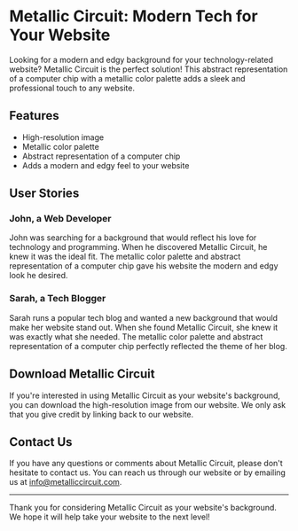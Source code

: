 <!--font:Montserrat-->

# Metallic Circuit: Modern Tech for Your Website

Looking for a modern and edgy background for your technology-related website? Metallic Circuit is the perfect solution! This abstract representation of a computer chip with a metallic color palette adds a sleek and professional touch to any website.

## Features

- High-resolution image
- Metallic color palette
- Abstract representation of a computer chip
- Adds a modern and edgy feel to your website

## User Stories

### John, a Web Developer

John was searching for a background that would reflect his love for technology and programming. When he discovered Metallic Circuit, he knew it was the ideal fit. The metallic color palette and abstract representation of a computer chip gave his website the modern and edgy look he desired.

### Sarah, a Tech Blogger

Sarah runs a popular tech blog and wanted a new background that would make her website stand out. When she found Metallic Circuit, she knew it was exactly what she needed. The metallic color palette and abstract representation of a computer chip perfectly reflected the theme of her blog.

## Download Metallic Circuit

If you're interested in using Metallic Circuit as your website's background, you can download the high-resolution image from our website. We only ask that you give credit by linking back to our website.

## Contact Us

If you have any questions or comments about Metallic Circuit, please don't hesitate to contact us. You can reach us through our website or by emailing us at info@metalliccircuit.com.

---

Thank you for considering Metallic Circuit as your website's background. We hope it will help take your website to the next level!

<!--

Write me content for website with wallpaper which alt text is:

"An abstract representation of the inside of a computer chip with a metallic color palette"

The name/title of the page should not be 1:1 copy of the alt text but rather a real content of the website which is using this wallpaper.

- Use markdown format 
- Start with heading
- Heading should be short and concise
- The content should look like a real website 
- The website should not be about the wallpaper, wallpaper is just a related background
- Heading should be contain work "wallpaper" or "background"
- Include real sections like references, contact, user stories, etc. use things relevant to the page purpose.
- Feel free to use structure like headings, bullets, numbering, blockquotes, paragraphs, horizontal lines, etc.
- You can use formatting like bold or _italic_
- You can include UTF-8 emojis
- Links should be only #hash anchors (and you can refer to the document itself)
- Do not include images


---


# Metallic Circuit: A Tech-Themed Background for Your Website

Welcome to Metallic Circuit, a tech-themed background that will give your website an edgy and modern look. This abstract representation of the inside of a computer chip with a metallic color palette is perfect for any technology-related website.

## Features

- High-resolution image
- Metallic color palette
- Abstract representation of a computer chip
- Adds a modern and edgy feel to your website

## User Stories

### John, a Web Developer

John was looking for a new background for his website. He wanted something that would reflect his love for technology and programming. When he stumbled upon Metallic Circuit, he knew it was perfect. The metallic color palette and abstract representation of a computer chip gave his website the modern and edgy look he was going for.

### Sarah, a Tech Blogger

Sarah runs a popular tech blog and was in need of a new background for her website. She wanted something that would make her website stand out from the rest. When she found Metallic Circuit, she knew it was exactly what she was looking for. The metallic color palette and abstract representation of a computer chip perfectly reflected the theme of her blog.

## References

If you're interested in using Metallic Circuit as your website's background, feel free to download the image from our website. We only ask that you give credit where credit is due by linking back to our website.

## Contact Us

If you have any questions or comments about Metallic Circuit, please don't hesitate to contact us. You can reach us through our website or by emailing us directly at info@metalliccircuit.com.

---

Thank you for considering Metallic Circuit as your website's background. We hope that it will help take your website to the next level!


---


Heading is too long, rewrite whole content.


---


# Metallic Circuit: A Modern Background for Your Tech Website

Looking for a modern and edgy background for your technology-related website? Look no further than Metallic Circuit! This abstract representation of the inside of a computer chip with a metallic color palette is sure to give your website the sleek and professional look you're going for.

## Features

- High-resolution image
- Metallic color palette
- Abstract representation of a computer chip
- Adds a modern and edgy feel to your website

## User Stories

### John, a Web Developer

John wanted a background that would reflect his love for technology and programming. When he stumbled upon Metallic Circuit, he knew it was perfect. The metallic color palette and abstract representation of a computer chip gave his website the modern and edgy look he was going for.

### Sarah, a Tech Blogger

Sarah runs a popular tech blog and was in need of a new background for her website. She wanted something that would make her website stand out from the rest. When she found Metallic Circuit, she knew it was exactly what she was looking for. The metallic color palette and abstract representation of a computer chip perfectly reflected the theme of her blog.

## References

If you're interested in using Metallic Circuit as your website's background, feel free to download the image from our website. We only ask that you give credit where credit is due by linking back to our website.

## Contact Us

If you have any questions or comments about Metallic Circuit, please don't hesitate to contact us. You can reach us through our website or by emailing us directly at info@metalliccircuit.com.

---

Thank you for considering Metallic Circuit as your website's background. We hope that it will help take your website to the next level!


---


Heading is too long, rewrite whole content.


---


# Metallic Circuit: A Modern Tech Background

Looking for a modern and edgy background for your technology-related website? Look no further than Metallic Circuit! This abstract representation of a computer chip with a metallic color palette is sure to give your website the sleek and professional look you're going for.

## Features

- High-resolution image
- Metallic color palette
- Abstract representation of a computer chip
- Adds a modern and edgy feel to your website

## User Stories

### John, a Web Developer

John wanted a background that would reflect his love for technology and programming. When he stumbled upon Metallic Circuit, he knew it was perfect. The metallic color palette and abstract representation of a computer chip gave his website the modern and edgy look he was going for.

### Sarah, a Tech Blogger

Sarah runs a popular tech blog and was in need of a new background for her website. She wanted something that would make her website stand out from the rest. When she found Metallic Circuit, she knew it was exactly what she was looking for. The metallic color palette and abstract representation of a computer chip perfectly reflected the theme of her blog.

## Get Metallic Circuit

If you're interested in using Metallic Circuit as your website's background, feel free to download the image from our website. We only ask that you give credit where credit is due by linking back to our website.

## Contact Us

If you have any questions or comments about Metallic Circuit, please don't hesitate to contact us. You can reach us through our website or by emailing us directly at info@metalliccircuit.com.

---

Thank you for considering Metallic Circuit as your website's background. We hope that it will help take your website to the next level!


---


Heading is too long, rewrite whole content.


---


# Metallic Circuit: A Modern Tech Background for Your Website

Looking for a modern and edgy background for your technology-related website? Metallic Circuit is the perfect solution! This abstract representation of a computer chip with a metallic color palette adds a sleek and professional touch to any website.

## Features

- High-resolution image
- Metallic color palette
- Abstract representation of a computer chip
- Adds a modern and edgy feel to your website

## User Stories

### John, a Web Developer

John was searching for a background that would reflect his love for technology and programming. When he discovered Metallic Circuit, he knew it was the ideal fit. The metallic color palette and abstract representation of a computer chip gave his website the modern and edgy look he desired.

### Sarah, a Tech Blogger

Sarah runs a popular tech blog and wanted a new background that would make her website stand out. When she found Metallic Circuit, she knew it was exactly what she needed. The metallic color palette and abstract representation of a computer chip perfectly reflected the theme of her blog.

## Download Metallic Circuit

If you're interested in using Metallic Circuit as your website's background, you can download the high-resolution image from our website. We only ask that you give credit by linking back to our website.

## Contact Us

If you have any questions or comments about Metallic Circuit, please don't hesitate to contact us. You can reach us through our website or by emailing us at info@metalliccircuit.com.

---

Thank you for considering Metallic Circuit as your website's background. We hope it will help take your website to the next level!


---


Write me a Google font which is best fitting for the website.

Pick from the list:
- Orbitron
- Lobster
- Roboto
- Montserrat
- Alegreya
- IBM Plex Sans
- Playfair Display
- Barlow Condensed
- Poppins
- Open Sans
- Lato
- Dancing Script
- Exo 2
- Raleway
- Inter
- Futura
- Great Vibes


Write just the font name nothing else.


---


Montserrat

-->
